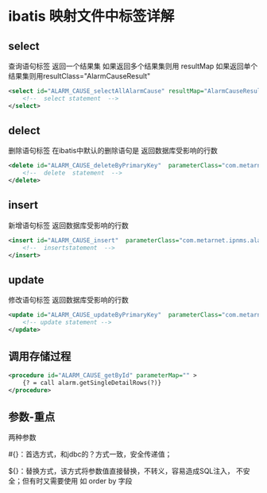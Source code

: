 # ibatis 映射文件中标签详解

## select
查询语句标签 返回一个结果集 如果返回多个结果集则用 resultMap 
如果返回单个结果集则用resultClass="AlarmCauseResult"
```xml
<select id="ALARM_CAUSE_selectAllAlarmCause" resultMap="AlarmCauseResult">
	<!--  select statement  -->   
</select>
```

## delect
删除语句标签 在ibatis中默认的删除语句是 返回数据库受影响的行数  
```xml
<delete id="ALARM_CAUSE_deleteByPrimaryKey"  parameterClass="com.metarnet.ipnms.alarm.model.AlarmCause" >
	<!--  delete  statement  -->
</delete>
```

## insert
新增语句标签 返回数据库受影响的行数
```xml
<insert id="ALARM_CAUSE_insert"  parameterClass="com.metarnet.ipnms.alarm.model.AlarmCause" >
	<!--  insertstatement  -->
</insert> 
```

## update
修改语句标签 返回数据库受影响的行数
```xml
<update id="ALARM_CAUSE_updateByPrimaryKey"  parameterClass="com.metarnet.ipnms.alarm.model.AlarmCause">
	<!-- update statement -->
</update> 
```

## 调用存储过程
```xml
<procedure id="ALARM_CAUSE_getById" parameterMap="" >
	{? = call alarm.getSingleDetailRows(?)}
</procedure>
```

## 参数-重点
两种参数

#{}：首选方式，和jdbc的？方式一致，安全传递值；

${}：替换方式，该方式将参数值直接替换，不转义，容易造成SQL注入，
不安全；但有时又需要使用 如 order by 字段